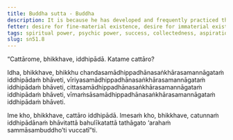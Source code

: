 ```yaml
---
title: Buddha sutta - Buddha
description: It is because he has developed and frequently practiced these four bases of psychic power that the Tathāgata is called 'the Arahant, the perfectly Awakened One.'
fetter: desire for fine-material existence, desire for immaterial existence, conceit, restlessness, ignorance
tags: spiritual power, psychic power, success, collectedness, aspiration, persistence, energy, mind, investigation, reflection, close examination, sn, sn45-56, sn51
slug: sn51.8
---
```


“Cattārome, bhikkhave, iddhipādā. Katame cattāro?

Idha, bhikkhave, bhikkhu chandasamādhippadhānasaṅkhārasamannāgataṁ iddhipādaṁ bhāveti, vīriyasamādhippadhānasaṅkhārasamannāgataṁ iddhipādaṁ bhāveti, cittasamādhippadhānasaṅkhārasamannāgataṁ iddhipādaṁ bhāveti, vīmaṁsāsamādhippadhānasaṅkhārasamannāgataṁ iddhipādaṁ bhāveti.

Ime kho, bhikkhave, cattāro iddhipādā. Imesaṁ kho, bhikkhave, catunnaṁ iddhipādānaṁ bhāvitattā bahulīkatattā tathāgato ‘arahaṁ sammāsambuddho’ti vuccatī”ti.
